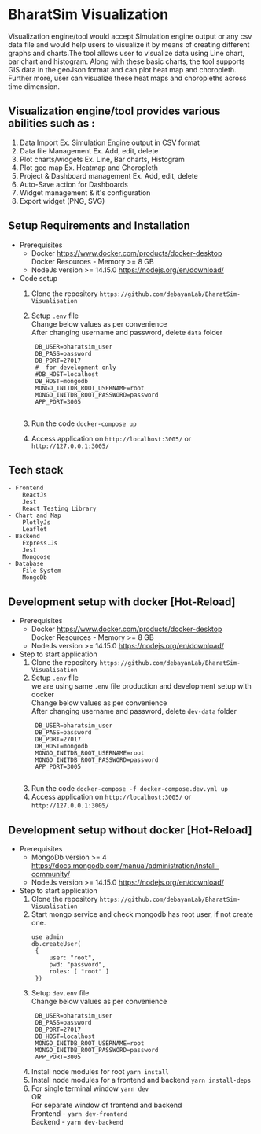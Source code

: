 # BharatSim Visualization

Visualization engine/tool would accept Simulation engine output or any csv data file and would help users to visualize it by means of creating different graphs and charts.The tool allows user to visualize data using Line chart, bar chart and histogram. Along with these basic charts, the tool supports GIS data in the geoJson format and can plot heat map and choropleth. Further more, user can visualize these heat maps and choropleths across time dimension.

## Visualization engine/tool provides various abilities such as :

1. Data Import Ex. Simulation Engine output in CSV format
2. Data file Management Ex. Add, edit, delete
3. Plot charts/widgets Ex. Line, Bar charts, Histogram
4. Plot geo map Ex. Heatmap and Choropleth
5. Project & Dashboard management Ex. Add, edit, delete
6. Auto-Save action for Dashboards
7. Widget management & it's configuration
8. Export widget (PNG, SVG)

## Setup Requirements and Installation

-  Prerequisites
    - Docker
      https://www.docker.com/products/docker-desktop 
      <br/>  Docker Resources - Memory >= 8 GB
    - NodeJs version >= 14.15.0 https://nodejs.org/en/download/
-  Code setup
    1. Clone the repository
       `https://github.com/debayanLab/BharatSim-Visualisation`
    2. Setup `.env` file \
       Change below values as per convenience <br/>
       After changing username and password, delete `data` folder
       ```
        DB_USER=bharatsim_user
        DB_PASS=password
        DB_PORT=27017
        #  for development only
        #DB_HOST=localhost
        DB_HOST=mongodb
        MONGO_INITDB_ROOT_USERNAME=root
        MONGO_INITDB_ROOT_PASSWORD=password
        APP_PORT=3005
               
       ```
       
    3. Run the code `docker-compose up`
    4. Access application on `http://localhost:3005/` or `http://127.0.0.1:3005/`
    
## Tech stack

    - Frontend
        ReactJs
        Jest
        React Testing Library
    - Chart and Map
        PlotlyJs
        Leaflet
    - Backend
        Express.Js
        Jest
        Mongoose
    - Database
        File System
        MongoDb

## Development setup with docker [Hot-Reload]
-  Prerequisites
    - Docker
      https://www.docker.com/products/docker-desktop
      <br/>  Docker Resources - Memory >= 8 GB
    - NodeJs version >= 14.15.0 https://nodejs.org/en/download/
-  Step to start application
    1. Clone the repository
       `https://github.com/debayanLab/BharatSim-Visualisation`
    2. Setup `.env` file \
       we are using same `.env` file production and development setup with docker <br/>
       Change below values as per convenience <br/>
       After changing username and password, delete `dev-data` folder
       ```
        DB_USER=bharatsim_user
        DB_PASS=password
        DB_PORT=27017
        DB_HOST=mongodb
        MONGO_INITDB_ROOT_USERNAME=root
        MONGO_INITDB_ROOT_PASSWORD=password
        APP_PORT=3005
               
       ```
    3. Run the code `docker-compose -f docker-compose.dev.yml up`
    4. Access application on `http://localhost:3005/` or `http://127.0.0.1:3005/`

## Development setup without docker [Hot-Reload]
-  Prerequisites
    - MongoDb version >= 4
      <br>https://docs.mongodb.com/manual/administration/install-community/
    - NodeJs version >= 14.15.0 https://nodejs.org/en/download/
-  Step to start application
    1. Clone the repository
       `https://github.com/debayanLab/BharatSim-Visualisation`
    2. Start mongo service and check mongodb has root user, if not create one.
       ```
       use admin
       db.createUser(
        {
            user: "root",
            pwd: "password",
            roles: [ "root" ]
        })
       ```
    3. Setup `dev.env` file \
       Change below values as per convenience <br/>
       ```
        DB_USER=bharatsim_user
        DB_PASS=password
        DB_PORT=27017
        DB_HOST=localhost
        MONGO_INITDB_ROOT_USERNAME=root
        MONGO_INITDB_ROOT_PASSWORD=password
        APP_PORT=3005
       ```
    4. Install node modules for root `yarn install`
    5. Install node modules for a frontend and backend `yarn install-deps`  
    6. For single terminal window
        `yarn dev`
       <br/> OR <br/>
       For separate window of frontend and backend<br>
       Frontend - `yarn dev-frontend` <br/>
       Backend - `yarn dev-backend`
       

    
